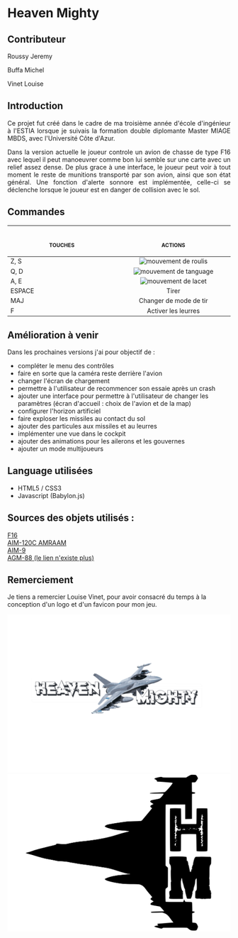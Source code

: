 <h1>Heaven Mighty</h1>

<h2>Contributeur</h2>

<p>Roussy Jeremy</p>
<p>Buffa Michel</p>
<p>Vinet Louise</p>

<h2>Introduction</h2>

<div align="justify">
  <p>Ce projet fut créé dans le cadre de ma troisième année d'école d'ingénieur à l'ESTIA lorsque je suivais la formation double diplomante Master MIAGE MBDS, avec l'Université Côte d'Azur.</p>
  <p>Dans la version actuelle le joueur controle un avion de chasse de type F16 avec lequel il peut manoeuvrer comme bon lui semble sur une carte avec un relief assez dense. De plus grace à une interface, le joueur peut voir à tout moment le reste de munitions transporté par son avion, ainsi que son état général. Une fonction d'alerte sonnore est implémentée, celle-ci se déclenche lorsque le joueur est en danger de collision avec le sol.</p>
</div>

<h2>Commandes</h2>

<table>
    <thead>
        <tr>
            <th align="center">
              <img width="500">
              <p> 
                <small>TOUCHES</small>
              </p>
            </th>
            <th align="center">
              <img width="500">
              <p> 
                <small>ACTIONS</small>
              </p>
            </th>
        </tr>
    </thead>
    <tbody>
        <tr>
            <td>Z, S</td>
            <td align="center"><img src = "https://upload.wikimedia.org/wikipedia/commons/thumb/c/cc/Aileron_roll.gif/270px-Aileron_roll.gif" title = "mouvement de roulis" alt = "mouvement de roulis"></td>
        </tr>
        <tr>
            <td>Q, D</td>
            <td align="center"><img src = "https://upload.wikimedia.org/wikipedia/commons/thumb/e/ec/Aileron_pitch.gif/270px-Aileron_pitch.gif" title = "mouvement de tanguage" alt = "mouvement de tanguage"></td>
        </tr>
        <tr>
            <td>A, E</td>
            <td align="center"><img src = "https://upload.wikimedia.org/wikipedia/commons/thumb/9/96/Aileron_yaw.gif/270px-Aileron_yaw.gif" title = "mouvement de lacet" alt = "mouvement de lacet"></td>
        </tr>
        <tr>
            <td>ESPACE</td>
            <td align="center">Tirer</td>
        </tr>
        <tr>
            <td>MAJ</td>
            <td align="center">Changer de mode de tir</td>
        </tr>
        <tr>
            <td>F</td>
            <td align="center">Activer les leurres</td>
        </tr>
    </tbody>
</table>

<h2>Amélioration à venir</h2>

<p>Dans les prochaines versions j'ai pour objectif de :</p>
<ul>
  <li>compléter le menu des contrôles</li>
  <li>faire en sorte que la caméra reste derrière l'avion</li>
  <li>changer l'écran de chargement</li>
  <li>permettre à l'utilisateur de recommencer son essaie après un crash</li>
  <li>ajouter une interface pour permettre à l'utilisateur de changer les paramètres (écran d'accueil : choix de l'avion et de la map)</li>
  <li>configurer l'horizon artificiel</li>
  <li>faire exploser les missiles au contact du sol</li>
  <li>ajouter des particules aux missiles et au leurres</li>
  <li>implémenter une vue dans le cockpit</li>
  <li>ajouter des animations pour les ailerons et les gouvernes</li>
  <li>ajouter un mode multijoueurs</li>
</ul>

<h2>Language utilisées</h2>

<ul>
  <li>HTML5 / CSS3</li>
  <li>Javascript (Babylon.js)</li>
</ul>

<h2>Sources des objets utilisés :</h2>

<a href="https://sketchfab.com/3d-models/f-16-b61ad1fce1934784b2338d740ea282d9" title="link to F16 model">F16</a>
<br>
<a href="https://sketchfab.com/3d-models/aim-120c-amraam-62b79b0f76e44684ad43adcc2ae3cdb9" title="link to AIM-120C AMRAAM model">AIM-120C AMRAAM</a>
<br>
<a href="https://www.turbosquid.com/fr/3d-models/free-3ds-mode-missile-aim-9-sidewinder/924208" title="link to AIM-9 model">AIM-9</a>
<br>
<a href="" title="link to AGM-88 model">AGM-88 (le lien n'existe plus)</a>

<h2>Remerciement</h2>

<p>Je tiens a remercier Louise Vinet, pour avoir consacré du temps à la conception d'un logo et d'un favicon pour mon jeu.</p>
<img src = "https://github.com/jeremy-roussy/Heaven_Mighty/blob/main/assets/images/title.svg" title = "logo du jeu" alt = "logo du jeu">
<img src = "https://github.com/jeremy-roussy/Heaven_Mighty/blob/main/assets/images/favicon.svg" title = "favicon du jeu" alt = "favicon du jeu">
